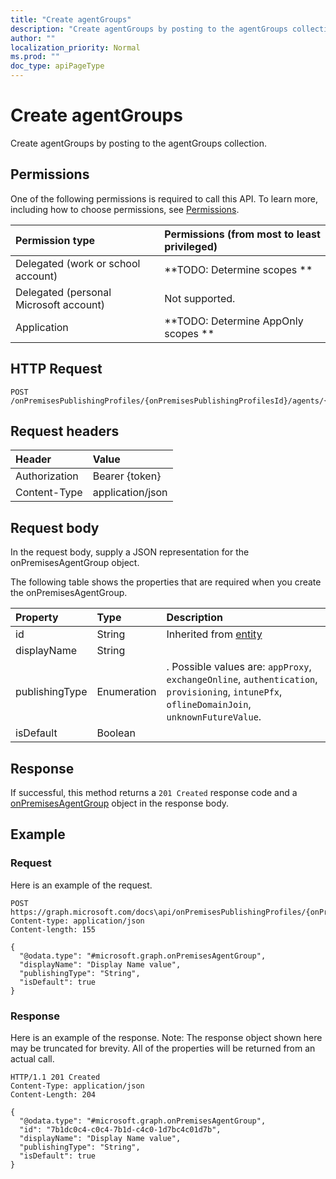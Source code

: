 ```yaml
---
title: "Create agentGroups"
description: "Create agentGroups by posting to the agentGroups collection."
author: ""
localization_priority: Normal
ms.prod: ""
doc_type: apiPageType
---
```


# Create agentGroups

Create agentGroups by posting to the agentGroups collection.

## Permissions
One of the following permissions is required to call this API. To learn more, including how to choose permissions, see [Permissions](/concepts/permissions-reference.md).

|Permission type|Permissions (from most to least privileged)|
|:---|:---|
|Delegated (work or school account)|**TODO: Determine scopes **|
|Delegated (personal Microsoft account)|Not supported.|
|Application|**TODO: Determine AppOnly scopes **|

## HTTP Request
<!-- {
  "blockType": "ignored"
}
-->
``` http
POST /onPremisesPublishingProfiles/{onPremisesPublishingProfilesId}/agents/{onPremisesAgentId}/agentGroups/{onPremisesAgentGroupId}/publishedResources/{publishedResourceId}/agentGroups/$ref
```

## Request headers
|Header|Value|
|:---|:---|
|Authorization|Bearer {token}|
|Content-Type|application/json|

## Request body
In the request body, supply a JSON representation for the onPremisesAgentGroup object.

The following table shows the properties that are required when you create the onPremisesAgentGroup.

|Property|Type|Description|
|:---|:---|:---|
|id|String| Inherited from [entity](../resources/entity.md)|
|displayName|String||
|publishingType|Enumeration|. Possible values are: `appProxy`, `exchangeOnline`, `authentication`, `provisioning`, `intunePfx`, `oflineDomainJoin`, `unknownFutureValue`.|
|isDefault|Boolean||



## Response
If successful, this method returns a `201 Created` response code and a [onPremisesAgentGroup](../resources/onpremisesagentgroup.md) object in the response body.

## Example

### Request
Here is an example of the request.
<!-- {
  "blockType": "request",
  "name": "create_onpremisesagentgroup_from_"
}
-->
``` http
POST https://graph.microsoft.com/docs\api/onPremisesPublishingProfiles/{onPremisesPublishingProfilesId}/agents/{onPremisesAgentId}/agentGroups/{onPremisesAgentGroupId}/publishedResources/{publishedResourceId}/agentGroups
Content-type: application/json
Content-length: 155

{
  "@odata.type": "#microsoft.graph.onPremisesAgentGroup",
  "displayName": "Display Name value",
  "publishingType": "String",
  "isDefault": true
}
```

### Response
Here is an example of the response. Note: The response object shown here may be truncated for brevity. All of the properties will be returned from an actual call.
<!-- {
  "blockType": "response",
  "truncated": true,
  "@odata.type": "microsoft.graph.onpremisesagentgroup"
}
-->
``` http
HTTP/1.1 201 Created
Content-Type: application/json
Content-Length: 204

{
  "@odata.type": "#microsoft.graph.onPremisesAgentGroup",
  "id": "7b1dc0c4-c0c4-7b1d-c4c0-1d7bc4c01d7b",
  "displayName": "Display Name value",
  "publishingType": "String",
  "isDefault": true
}
```

